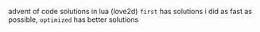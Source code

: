 advent of code solutions in lua (love2d)
`first` has solutions i did as fast as possible, `optimized` has better solutions